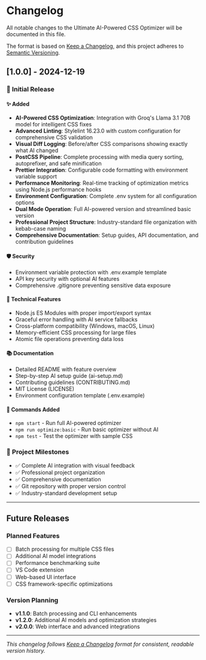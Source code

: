 # Changelog

All notable changes to the Ultimate AI-Powered CSS Optimizer will be documented in this file.

The format is based on [Keep a Changelog](https://keepachangelog.com/en/1.0.0/),
and this project adheres to [Semantic Versioning](https://semver.org/spec/v2.0.0.html).

## [1.0.0] - 2024-12-19

### 🎉 Initial Release

#### ✨ Added

- **AI-Powered CSS Optimization**: Integration with Groq's Llama 3.1 70B model for intelligent CSS fixes
- **Advanced Linting**: Stylelint 16.23.0 with custom configuration for comprehensive CSS validation
- **Visual Diff Logging**: Before/after CSS comparisons showing exactly what AI changed
- **PostCSS Pipeline**: Complete processing with media query sorting, autoprefixer, and safe minification
- **Prettier Integration**: Configurable code formatting with environment variable support
- **Performance Monitoring**: Real-time tracking of optimization metrics using Node.js performance hooks
- **Environment Configuration**: Complete .env system for all configuration options
- **Dual Mode Operation**: Full AI-powered version and streamlined basic version
- **Professional Project Structure**: Industry-standard file organization with kebab-case naming
- **Comprehensive Documentation**: Setup guides, API documentation, and contribution guidelines

#### 🛡️ Security

- Environment variable protection with .env.example template
- API key security with optional AI features
- Comprehensive .gitignore preventing sensitive data exposure

#### 🔧 Technical Features

- Node.js ES Modules with proper import/export syntax
- Graceful error handling with AI service fallbacks
- Cross-platform compatibility (Windows, macOS, Linux)
- Memory-efficient CSS processing for large files
- Atomic file operations preventing data loss

#### 📚 Documentation

- Detailed README with feature overview
- Step-by-step AI setup guide (ai-setup.md)
- Contributing guidelines (CONTRIBUTING.md)
- MIT License (LICENSE)
- Environment configuration template (.env.example)

#### 🎯 Commands Added

- `npm start` - Run full AI-powered optimizer
- `npm run optimize:basic` - Run basic optimizer without AI
- `npm test` - Test the optimizer with sample CSS

### 🚀 Project Milestones

- ✅ Complete AI integration with visual feedback
- ✅ Professional project organization
- ✅ Comprehensive documentation
- ✅ Git repository with proper version control
- ✅ Industry-standard development setup

---

## Future Releases

### Planned Features

- [ ] Batch processing for multiple CSS files
- [ ] Additional AI model integrations
- [ ] Performance benchmarking suite
- [ ] VS Code extension
- [ ] Web-based UI interface
- [ ] CSS framework-specific optimizations

### Version Planning

- **v1.1.0**: Batch processing and CLI enhancements
- **v1.2.0**: Additional AI models and optimization strategies
- **v2.0.0**: Web interface and advanced integrations

---

_This changelog follows [Keep a Changelog](https://keepachangelog.com/) format for consistent, readable version history._
